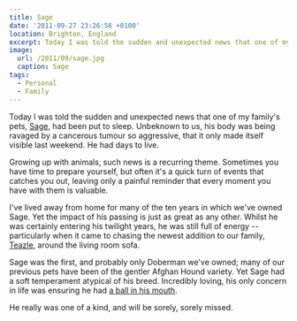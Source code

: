 ```yaml
---
title: Sage
date: '2011-09-27 23:26:56 +0100'
location: Brighton, England
excerpt: Today I was told the sudden and unexpected news that one of my family's pets, Sage, had been put to sleep. Unbeknown to us, his body was being ravaged by a cancerous tumour so aggressive, that it only made itself visible last weekend. He had days to live.
image:
  url: /2011/09/sage.jpg
  caption: Sage
tags:
  - Personal
  - Family
---
```

Today I was told the sudden and unexpected news that one of my family's pets, [Sage][1], had been put to sleep. Unbeknown to us, his body was being ravaged by a cancerous tumour so aggressive, that it only made itself visible last weekend. He had days to live.

Growing up with animals, such news is a recurring theme. Sometimes you have time to prepare yourself, but often it's a quick turn of events that catches you out, leaving only a painful reminder that every moment you have with them is valuable.

I've lived away from home for many of the ten years in which we've owned Sage. Yet the impact of his passing is just as great as any other. Whilst he was certainly entering his twilight years, he was still full of energy -- particularly when it came to chasing the newest addition to our family, [Teazle][2], around the living room sofa.

Sage was the first, and probably only Doberman we've owned; many of our previous pets have been of the gentler Afghan Hound variety. Yet Sage had a soft temperament atypical of his breed. Incredibly loving, his only concern in life was ensuring he had [a ball in his mouth][3].

He really was one of a kind, and will be sorely, sorely missed.

[1]: https://www.flickr.com/photos/paulrobertlloyd/sets/72157622442007376/
[2]: https://www.flickr.com/photos/paulrobertlloyd/sets/72157623567486852/
[3]: https://www.flickr.com/photos/paulrobertlloyd/3949096358/in/set-72157622442007376/
